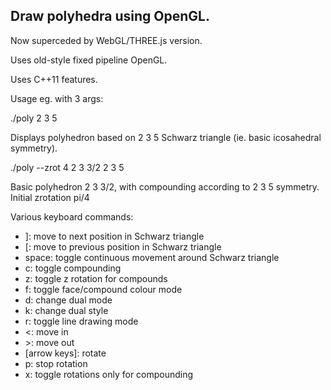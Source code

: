 ## Draw polyhedra using OpenGL.

Now superceded by WebGL/THREE.js version.

Uses old-style fixed pipeline OpenGL. 

Uses C++11 features.

Usage eg. with 3 args:

./poly 2 3 5

Displays polyhedron based on 2 3 5 Schwarz triangle (ie. basic icosahedral symmetry).

./poly --zrot 4 2 3 3/2 2 3 5

Basic polyhedron 2 3 3/2, with compounding according to 2 3 5 symmetry. Initial zrotation pi/4

Various keyboard commands:

* \]: move to next position in Schwarz triangle
* \[: move to previous position in Schwarz triangle
* space: toggle continuous movement around Schwarz triangle
* c: toggle compounding
* z: toggle z rotation for compounds
* f: toggle face/compound colour mode
* d: change dual mode
* k: change dual style
* r: toggle line drawing mode
* <: move in
* \>: move out
* \[arrow keys\]: rotate
* p: stop rotation
* x: toggle rotations only for compounding


